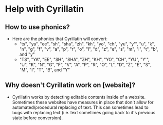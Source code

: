 # Help with Cyrillatin
## How to use phonics?
- Here are the phonics that Cyrillatin will convert:
  - "ts", "ya", "ee", "sh", "sha", "zh", "kh", "yo", "ch", "yu", "y'", "u", "k", "n", "g", "f", "v", "a", "p", "r", "o", "l", "d", "z", "e", "s", "m", "i", "t", "b", and "y"
  - "TS", "YA", "EE", "SH", "SHA", "ZH", "KH", "YO", "CH", "YU", "Y'", "U", "K", "N", "G", "F", "V", "A", "P", "R", "O", "L", "D", "Z", "E", "S", "M", "I", "T", "B", and "Y"

## Why doesn't Cyrillatin work on [website]?
  - Cyrillatin works by detecting editable contents inside of a website. Sometimes these websites have measures in place that don't allow for automated/procedural replacing of text. This can sometimes lead to bugs with replacing text (i.e. text sometimes going back to it's previous state before conversion).

